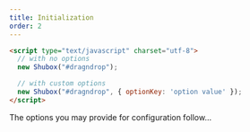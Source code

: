 ```yaml
---
title: Initialization
order: 2
---
```


```html
<script type="text/javascript" charset="utf-8">
  // with no options
  new Shubox("#dragndrop");

  // with custom options
  new Shubox("#dragndrop", { optionKey: 'option value' });
</script>
```

The options you may provide for configuration follow...
